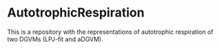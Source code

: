 # AutotrophicRespiration
This is a repository with the representations of autotrophic respiration of two DGVMs (LPJ-fit and aDGVM).
